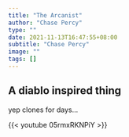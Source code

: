 ```yaml
---
title: "The Arcanist"
author: "Chase Percy"
type: ""
date: 2021-11-13T16:47:55+08:00
subtitle: "Chase Percy"
image: ""
tags: []
---
```


## A diablo inspired thing

yep clones for days...

{{< youtube 05rmxRKNPiY >}}
